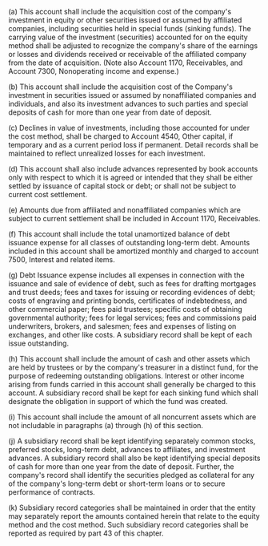 (a) This account shall include the acquisition cost of the company's investment in equity or other securities issued or assumed by affiliated companies, including securities held in special funds (sinking funds). The carrying value of the investment (securities) accounted for on the equity method shall be adjusted to recognize the company's share of the earnings or losses and dividends received or receivable of the affiliated company from the date of acquisition. (Note also Account 1170, Receivables, and Account 7300, Nonoperating income and expense.)

(b) This account shall include the acquisition cost of the Company's investment in securities issued or assumed by nonaffiliated companies and individuals, and also its investment advances to such parties and special deposits of cash for more than one year from date of deposit.

(c) Declines in value of investments, including those accounted for under the cost method, shall be charged to Account 4540, Other capital, if temporary and as a current period loss if permanent. Detail records shall be maintained to reflect unrealized losses for each investment.

(d) This account shall also include advances represented by book accounts only with respect to which it is agreed or intended that they shall be either settled by issuance of capital stock or debt; or shall not be subject to current cost settlement.

(e) Amounts due from affiliated and nonaffiliated companies which are subject to current settlement shall be included in Account 1170, Receivables.

(f) This account shall include the total unamortized balance of debt issuance expense for all classes of outstanding long-term debt. Amounts included in this account shall be amortized monthly and charged to account 7500, Interest and related items.
                      

(g) Debt Issuance expense includes all expenses in connection with the issuance and sale of evidence of debt, such as fees for drafting mortgages and trust deeds; fees and taxes for issuing or recording evidences of debt; costs of engraving and printing bonds, certificates of indebtedness, and other commercial paper; fees paid trustees; specific costs of obtaining governmental authority; fees for legal services; fees and commissions paid underwriters, brokers, and salesmen; fees and expenses of listing on exchanges, and other like costs. A subsidiary record shall be kept of each issue outstanding.

(h) This account shall include the amount of cash and other assets which are held by trustees or by the company's treasurer in a distinct fund, for the purpose of redeeming outstanding obligations. Interest or other income arising from funds carried in this account shall generally be charged to this account. A subsidiary record shall be kept for each sinking fund which shall designate the obligation in support of which the fund was created.

(i) This account shall include the amount of all noncurrent assets which are not includable in paragraphs (a) through (h) of this section.

(j) A subsidiary record shall be kept identifying separately common stocks, preferred stocks, long-term debt, advances to affiliates, and investment advances. A subsidiary record shall also be kept identifying special deposits of cash for more than one year from the date of deposit. Further, the company's record shall identify the securities pledged as collateral for any of the company's long-term debt or short-term loans or to secure performance of contracts.

(k) Subsidiary record categories shall be maintained in order that the entity may separately report the amounts contained herein that relate to the equity method and the cost method. Such subsidiary record categories shall be reported as required by part 43 of this chapter.

